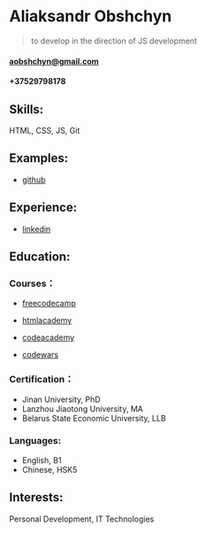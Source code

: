 # Aliaksandr Obshchyn

> to develop in the direction of JS development

#### aobshchyn@gmail.com
#### +37529798178

## Skills: 
HTML, CSS, JS, Git

## Examples:
* [github](https://www.github.com/oubowen)

## Experience:
* [linkedin](https://www.linkedin.com/in/aobshchyn/)

## Education: 
### Courses：
* [freecodecamp](https://www.freecodecamp.org/oubowen)

* [htmlacademy](https://htmlacademy.ru/profile/oubowen)

* [codeacademy](https://www.codecademy.com/profiles/Oubowen)

* [codewars](https://www.codewars.com/users/Oubowen)

### Certification：
* Jinan University, PhD 
* Lanzhou Jiaotong University, MA
* Belarus State Economic University, LLB

### Languages: 
* English, B1
* Chinese, HSK5

## Interests: 
Personal Development, IT Technologies
